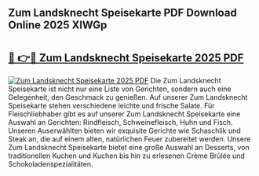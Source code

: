 ## Zum Landsknecht Speisekarte PDF Download Online 2025 XlWGp

# <h2><a href="http://gcd27v.nevu.top/?p=Zum+Landsknecht+Speisekarte">🔗 👉🔴 Zum Landsknecht Speisekarte 2025 PDF</a></h2>

[![Zum Landsknecht Speisekarte 2025 PDF](https://i.imgur.com/dBaPXMq.png)](http://gcd27v.nevu.top/?p=Zum+Landsknecht+Speisekarte)
Die Zum Landsknecht Speisekarte ist nicht nur eine Liste von Gerichten, sondern auch eine Gelegenheit, den Geschmack zu genießen. Auf unserer Zum Landsknecht Speisekarte stehen verschiedene leichte und frische Salate. Für Fleischliebhaber gibt es auf unserer Zum Landsknecht Speisekarte eine Auswahl an Gerichten: Rindfleisch, Schweinefleisch, Huhn und Fisch. Unseren Auserwählten bieten wir exquisite Gerichte wie Schaschlik und Steak an, die auf einem alten, natürlichen Feuer zubereitet werden. Unsere Zum Landsknecht Speisekarte bietet eine große Auswahl an Desserts, von traditionellen Kuchen und Kuchen bis hin zu erlesenen Crème Brûlée und Schokoladenspezialitäten.

